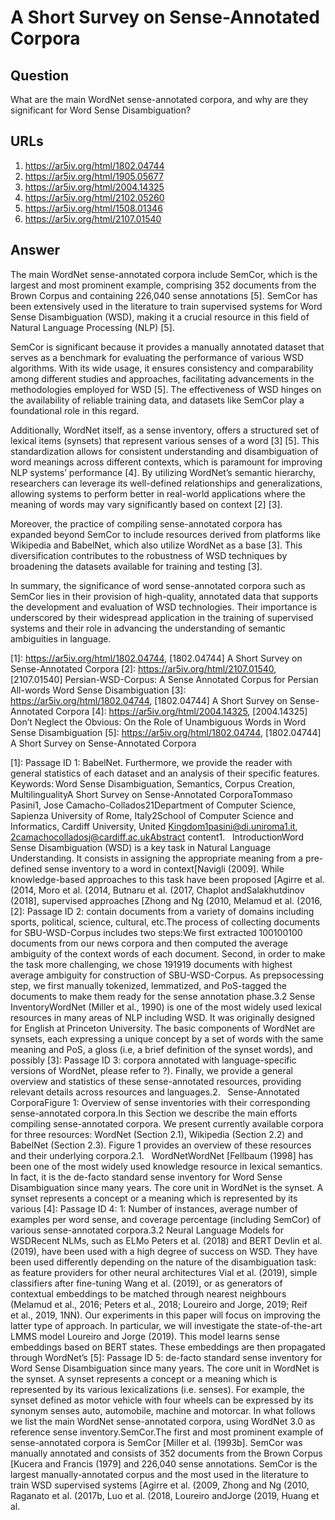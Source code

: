 # A Short Survey on Sense-Annotated Corpora

## Question

What are the main WordNet sense-annotated corpora, and why are they significant for Word Sense Disambiguation?

## URLs

1. https://ar5iv.org/html/1802.04744
2. https://ar5iv.org/html/1905.05677
3. https://ar5iv.org/html/2004.14325
4. https://ar5iv.org/html/2102.05260
5. https://ar5iv.org/html/1508.01346
6. https://ar5iv.org/html/2107.01540

## Answer

The main WordNet sense-annotated corpora include SemCor, which is the largest and most prominent example, comprising 352 documents from the Brown Corpus and containing 226,040 sense annotations [5]. SemCor has been extensively used in the literature to train supervised systems for Word Sense Disambiguation (WSD), making it a crucial resource in this field of Natural Language Processing (NLP) [5]. 

SemCor is significant because it provides a manually annotated dataset that serves as a benchmark for evaluating the performance of various WSD algorithms. With its wide usage, it ensures consistency and comparability among different studies and approaches, facilitating advancements in the methodologies employed for WSD [5]. The effectiveness of WSD hinges on the availability of reliable training data, and datasets like SemCor play a foundational role in this regard.

Additionally, WordNet itself, as a sense inventory, offers a structured set of lexical items (synsets) that represent various senses of a word [3] [5]. This standardization allows for consistent understanding and disambiguation of word meanings across different contexts, which is paramount for improving NLP systems’ performance [4]. By utilizing WordNet’s semantic hierarchy, researchers can leverage its well-defined relationships and generalizations, allowing systems to perform better in real-world applications where the meaning of words may vary significantly based on context [2] [3]. 

Moreover, the practice of compiling sense-annotated corpora has expanded beyond SemCor to include resources derived from platforms like Wikipedia and BabelNet, which also utilize WordNet as a base [3]. This diversification contributes to the robustness of WSD techniques by broadening the datasets available for training and testing [3].

In summary, the significance of word sense-annotated corpora such as SemCor lies in their provision of high-quality, annotated data that supports the development and evaluation of WSD technologies. Their importance is underscored by their widespread application in the training of supervised systems and their role in advancing the understanding of semantic ambiguities in language.

[1]: https://ar5iv.org/html/1802.04744, [1802.04744] A Short Survey on Sense-Annotated Corpora
[2]: https://ar5iv.org/html/2107.01540, [2107.01540] Persian-WSD-Corpus: A Sense Annotated Corpus for Persian All-words Word Sense Disambiguation
[3]: https://ar5iv.org/html/1802.04744, [1802.04744] A Short Survey on Sense-Annotated Corpora
[4]: https://ar5iv.org/html/2004.14325, [2004.14325] Don’t Neglect the Obvious: On the Role of Unambiguous Words in Word Sense Disambiguation
[5]: https://ar5iv.org/html/1802.04744, [1802.04744] A Short Survey on Sense-Annotated Corpora

[1]: Passage ID 1: BabelNet. Furthermore, we provide the reader with general statistics of each dataset and an analysis of their specific features. Keywords: Word Sense Disambiguation, Semantics, Corpus Creation, MultilingualityA Short Survey on Sense-Annotated CorporaTommaso Pasini1, Jose Camacho-Collados21Department of Computer Science, Sapienza University of Rome, Italy2School of Computer Science and Informatics, Cardiff University, United Kingdom1pasini@di.uniroma1.it, 2camachocolladosj@cardiff.ac.ukAbstract content1.   IntroductionWord Sense Disambiguation (WSD) is a key task in Natural Language Understanding. It consists in assigning the appropriate meaning from a pre-defined sense inventory to a word in context[Navigli (2009]. While knowledge-based approaches to this task have been proposed [Agirre et al. (2014, Moro et al. (2014, Butnaru et al. (2017, Chaplot andSalakhutdinov (2018], supervised approaches [Zhong and Ng (2010, Melamud et al. (2016,
[2]: Passage ID 2: contain documents from a variety of domains including sports, political, science, cultural, etc.The process of collecting documents for SBU-WSD-Corpus includes two steps:We first extracted 100100100 documents from our news corpora and then computed the average ambiguity of the context words of each document. Second, in order to make the task more challenging, we chose 191919 documents with highest average ambiguity for construction of SBU-WSD-Corpus. As prepsocessing step, we first manually tokenized, lemmatized, and PoS-tagged the documents to make them ready for the sense annotation phase.3.2 Sense InventoryWordNet (Miller et al., 1990) is one of the most widely used lexical resources in many areas of NLP including WSD. It was originally designed for English at Princeton University. The basic components of WordNet are synsets, each expressing a unique concept by a set of words with the same meaning and PoS, a gloss (i.e, a brief definition of the synset words), and possibly
[3]: Passage ID 3: corpora annotated with language-specific versions of WordNet, please refer to ?). Finally, we provide a general overview and statistics of these sense-annotated resources, providing relevant details across resources and languages.2.   Sense-Annotated CorporaFigure 1: Overview of sense inventories with their corresponding sense-annotated corpora.In this Section we describe the main efforts compiling sense-annotated corpora. We present currently available corpora for three resources: WordNet (Section 2.1), Wikipedia (Section 2.2) and BabelNet (Section 2.3). Figure 1 provides an overview of these resources and their underlying corpora.2.1.   WordNetWordNet [Fellbaum (1998] has been one of the most widely used knowledge resource in lexical semantics. In fact, it is the de-facto standard sense inventory for Word Sense Disambiguation since many years. The core unit in WordNet is the synset. A synset represents a concept or a meaning which is represented by its various
[4]: Passage ID 4: 1: Number of instances, average number of examples per word sense, and coverage percentage (including SemCor) of various sense-annotated corpora.3.2 Neural Language Models for WSDRecent NLMs, such as ELMo Peters et al. (2018) and BERT Devlin et al. (2019), have been used with a high degree of success on WSD. They have been used differently depending on the nature of the disambiguation task: as feature providers for other neural architectures Vial et al. (2019), simple classifiers after fine-tuning Wang et al. (2019), or as generators of contextual embeddings to be matched through nearest neighbours (Melamud et al., 2016; Peters et al., 2018; Loureiro and Jorge, 2019; Reif et al., 2019, 1NN). Our experiments in this paper will focus on improving the latter type of approach. In particular, we will investigate the state-of-the-art LMMS model Loureiro and Jorge (2019). This model learns sense embeddings based on BERT states. These embeddings are then propagated through WordNet’s
[5]: Passage ID 5: de-facto standard sense inventory for Word Sense Disambiguation since many years. The core unit in WordNet is the synset. A synset represents a concept or a meaning which is represented by its various lexicalizations (i.e. senses). For example, the synset defined as motor vehicle with four wheels can be expressed by its synonym senses auto, automobile, machine and motorcar. In what follows we list the main WordNet sense-annotated corpora, using WordNet 3.0 as reference sense inventory.SemCor.The first and most prominent example of sense-annotated corpora is SemCor [Miller et al. (1993b]. SemCor was manually annotated and consists of 352 documents from the Brown Corpus [Kucera and Francis (1979] and 226,040 sense annotations. SemCor is the largest manually-annotated corpus and the most used in the literature to train WSD supervised systems [Agirre et al. (2009, Zhong and Ng (2010, Raganato et al. (2017b, Luo et al. (2018, Loureiro andJorge (2019, Huang et al.